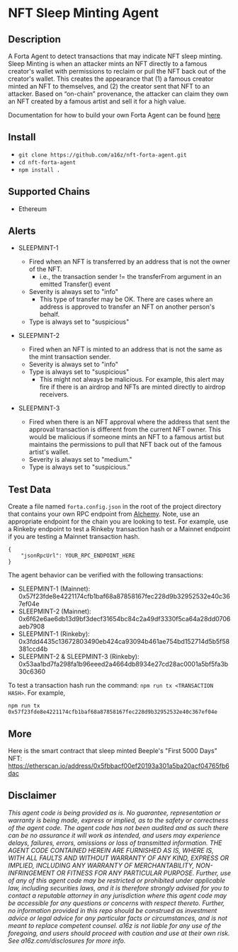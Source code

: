 # NFT Sleep Minting Agent

## Description

A Forta Agent to detect transactions that may indicate NFT sleep minting.
Sleep Minting is when an attacker mints an NFT directly to a famous creator's wallet with permissions to reclaim or pull the NFT back out of the creator's wallet. This creates the appearance that (1) a famous creator minted an NFT to themselves, and (2) the creator sent that NFT to an attacker. Based on “on-chain” provenance, the attacker can claim they own an NFT created by a famous artist and sell it for a high value.

Documentation for how to build your own Forta Agent can be found [here](https://docs.forta.network/en/latest/)

## Install

- ```git clone https://github.com/a16z/nft-forta-agent.git```
- ```cd nft-forta-agent```
- ```npm install .```


## Supported Chains

- Ethereum

## Alerts

- SLEEPMINT-1
  - Fired when an NFT is transferred by an address that is not the owner of the NFT.
      - i.e., the transaction sender != the transferFrom argument in an emitted Transfer() event 
  - Severity is always set to "info" 
      - This type of transfer may be OK. There are cases where an address is approved to transfer an NFT on another person's behalf.
  - Type is always set to "suspicious"

- SLEEPMINT-2
  - Fired when an NFT is minted to an address that is not the same as the mint transaction sender.
  - Severity is always set to "info"
  - Type is always set to "suspicious"
    - This might not always be malicious. For example, this alert may fire if there is an airdrop and NFTs are minted directly to airdrop receivers.
  
- SLEEPMINT-3
  - Fired when there is an NFT approval where the address that sent the approval transaction is different from the current NFT owner. This would be malicious if someone mints an NFT to a famous artist but maintains the permissions to pull that NFT back out of the famous artist's wallet.
  - Severity is always set to "medium."
  - Type is always set to "suspicious."


## Test Data

Create a file named ```forta.config.json``` in the root of the project directory that contains your own RPC endpoint from [Alchemy](https://www.alchemy.com/). Note, use an appropriate endpoint for the chain you are looking to test. For example, use a Rinkeby endpoint to test a Rinkeby transaction hash or a Mainnet endpoint if you are testing a Mainnet transaction hash. 
```
{
    "jsonRpcUrl": YOUR_RPC_ENDPOINT_HERE
}
```

The agent behavior can be verified with the following transactions:

- SLEEPMINT-1 (Mainnet): 0x57f23fde8e4221174cfb1baf68a87858167fec228d9b32952532e40c367ef04e
- SLEEPMINT-2 (Mainnet): 0x6f62e6ae6db13d9bf3decf31654bc84c2a49df3330f5ca64a28dd0706aeb7908
- SLEEPMINT-1 (Rinkeby): 0x3fdd4435c13672803490eb424ca93094b461ae754bd152714d5b5f58381ccd4b
- SLEEPMINT-2 & SLEEPMINT-3 (Rinkeby): 0x53aa1bd7fa298fa1b96eeed2a4664db8934e27cd28ac0001a5bf5fa3b30c6360

To test a transaction hash run the command: ```npm run tx <TRANSACTION HASH>```. For example,
```
npm run tx 0x57f23fde8e4221174cfb1baf68a87858167fec228d9b32952532e40c367ef04e
```

## More

Here is the smart contract that sleep minted Beeple's "First 5000 Days" NFT: https://etherscan.io/address/0x5fbbacf00ef20193a301a5ba20acf04765fb6dac


## Disclaimer
_This agent code is being provided as is. No guarantee, representation or warranty is being made, express or implied, as to the safety or correctness of the agent code. The agent code has not been audited and as such there can be no assurance it will work as intended, and users may experience delays, failures, errors, omissions or loss of transmitted information. THE AGENT CODE CONTAINED HEREIN ARE FURNISHED AS IS, WHERE IS, WITH ALL FAULTS AND WITHOUT WARRANTY OF ANY KIND, EXPRESS OR IMPLIED, INCLUDING ANY WARRANTY OF MERCHANTABILITY, NON- INFRINGEMENT OR FITNESS FOR ANY PARTICULAR PURPOSE. Further, use of any of this agent code may be restricted or prohibited under applicable law, including securities laws, and it is therefore strongly advised for you to contact a reputable attorney in any jurisdiction where this agent code may be accessible for any questions or concerns with respect thereto. Further, no information provided in this repo should be construed as investment advice or legal advice for any particular facts or circumstances, and is not meant to replace competent counsel. a16z is not liable for any use of the foregoing, and users should proceed with caution and use at their own risk. See a16z.com/disclosures for more info._
